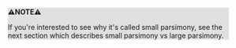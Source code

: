 <div style="margin:2em; background-color: #e0e0e0;">

<strong>⚠️NOTE️️️⚠️</strong>

If you're interested to see why it's called small parsimony, see the next section which describes small parsimony vs large parsimony.
</div>

